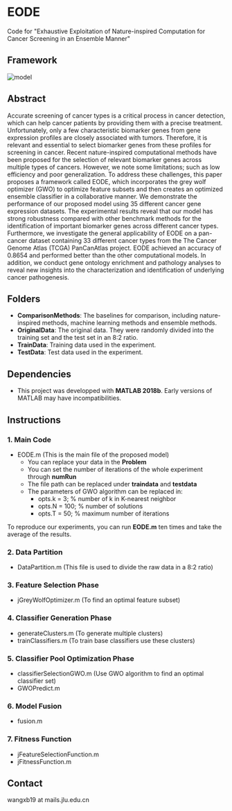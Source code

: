 # EODE
Code for "Exhaustive Exploitation of Nature-inspired Computation for Cancer Screening in an Ensemble Manner"
## Framework
![model](https://github.com/wangxb96/EODE/blob/master/frameworkpro.png)
## Abstract
Accurate screening of cancer types is a critical process in cancer detection, which can help cancer patients by providing them with a precise treatment. Unfortunately, only a few characteristic biomarker genes from gene expression profiles  are closely associated with tumors. Therefore, it is relevant and essential to select biomarker genes from these profiles for screening in cancer. Recent nature-inspired computational methods have been proposed for the selection of relevant biomarker genes across multiple types of cancers. However, we note some limitations; such as low efficiency and poor generalization. To address these challenges, this paper proposes a framework called EODE, which incorporates the grey wolf optimizer (GWO) to optimize feature subsets and then creates an optimized ensemble classifier in a collaborative manner. We demonstrate the performance of our proposed model using 35 different cancer gene expression datasets. The experimental results reveal that our model has strong robustness compared with other benchmark methods for the identification of important biomarker genes across different cancer types. Furthermore, we investigate the general applicability of EODE on a pan-cancer dataset containing 33 different cancer types from the The Cancer Genome Atlas (TCGA) PanCanAtlas project. EODE achieved an accuracy of 0.8654 and performed better than the other computational models. In addition, we conduct gene ontology enrichment and pathology analyses to reveal new insights into the characterization and identification of underlying cancer pathogenesis.
## Folders
- **ComparisonMethods**: The baselines for comparison, including nature-inspired methods, machine learning methods and ensemble methods.
- **OriginalData**: The original data. They were randomly divided into the training set and the test set in an 8:2 ratio.
- **TrainData**: Training data used in the experiment.
- **TestData**: Test data used in the experiment.
## Dependencies
- This project was developped with **MATLAB 2018b**. Early versions of MATLAB may have incompatibilities.
## Instructions
### 1. Main Code
- EODE.m (This is the main file of the proposed model)
  - You can replace your data in the **Problem**
  - You can set the number of iterations of the whole experiment through **numRun**
  - The file path can be replaced under **traindata** and **testdata**
  - The parameters of GWO algorithm can be replaced in:
    - opts.k = 3; % number of k in K-nearest neighbor
    - opts.N = 100; % number of solutions
    - opts.T = 50; % maximum number of iterations
      
To reproduce our experiments, you can run **EODE.m** ten times and take the average of the results.
### 2. Data Partition 
- DataPartition.m (This file is used to divide the raw data in a 8:2 ratio)
### 3. Feature Selection Phase
- jGreyWolfOptimizer.m (To find an optimal feature subset)
### 4. Classifier Generation Phase
- generateClusters.m (To generate multiple clusters)
- trainClassifiers.m (To train base classifiers use these clusters)
### 5. Classifier Pool Optimization Phase
- classifierSelectionGWO.m (Use GWO algorithm to find an optimal classifier set)
- GWOPredict.m
### 6. Model Fusion
- fusion.m
### 7. Fitness Function
- jFeatureSelectionFunction.m
- jFitnessFunction.m

## Contact
wangxb19 at mails.jlu.edu.cn
